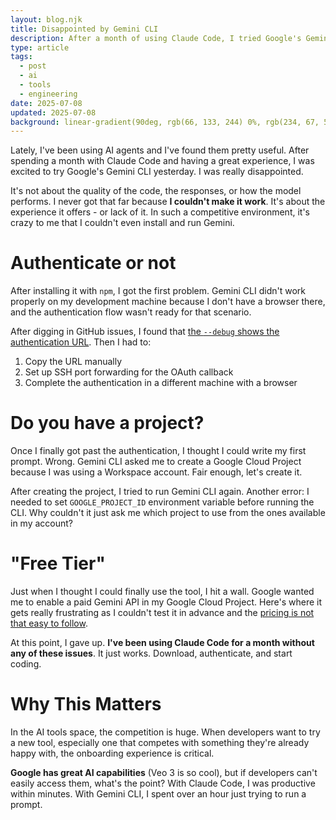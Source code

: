 ```yaml
---
layout: blog.njk
title: Disappointed by Gemini CLI
description: After a month of using Claude Code, I tried Google's Gemini CLI. The installation process was so frustrating that I never got to test the actual capabilities. Here's what went wrong and why user experience matters in AI tools.
type: article
tags:
  - post
  - ai
  - tools
  - engineering
date: 2025-07-08
updated: 2025-07-08
background: linear-gradient(90deg, rgb(66, 133, 244) 0%, rgb(234, 67, 53) 100%);
---
```


Lately, I've been using AI agents and I've found them pretty useful. After spending a month with Claude Code and having a great experience, I was excited to try Google's Gemini CLI yesterday. I was really disappointed.

It's not about the quality of the code, the responses, or how the model performs. I never got that far because **I couldn't make it work**. It's about the experience it offers - or lack of it. In such a competitive environment, it's crazy to me that I couldn't even install and run Gemini.

# Authenticate or not

After installing it with `npm`, I got the first problem. Gemini CLI didn't work properly on my development machine because I don't have a browser there, and the authentication flow wasn't ready for that scenario. 

After digging in GitHub issues, I found that [the `--debug` shows the authentication URL](https://github.com/google-gemini/gemini-cli/issues/1432). Then I had to:

1. Copy the URL manually
2. Set up SSH port forwarding for the OAuth callback
3. Complete the authentication in a different machine with a browser

# Do you have a project?

Once I finally got past the authentication, I thought I could write my first prompt. Wrong. Gemini CLI asked me to create a Google Cloud Project because I was using a Workspace account. Fair enough, let's create it.

After creating the project, I tried to run Gemini CLI again. Another error: I needed to set `GOOGLE_PROJECT_ID` environment variable before running the CLI. Why couldn't it just ask me which project to use from the ones available in my account?

# "Free Tier"

Just when I thought I could finally use the tool, I hit a wall. Google wanted me to enable a paid Gemini API in my Google Cloud Project. Here's where it gets really frustrating as I couldn't test it in advance and the [pricing is not that easy to follow](https://ai.google.dev/gemini-api/docs/pricing).

At this point, I gave up. **I've been using Claude Code for a month without any of these issues**. It just works. Download, authenticate, and start coding.

# Why This Matters

In the AI tools space, the competition is huge. When developers want to try a new tool, especially one that competes with something they're already happy with, the onboarding experience is critical.

**Google has great AI capabilities** (Veo 3 is so cool), but if developers can't easily access them, what's the point? With Claude Code, I was productive within minutes. With Gemini CLI, I spent over an hour just trying to run a prompt.